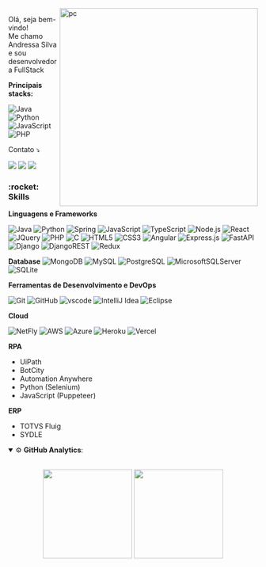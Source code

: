 <img src="https://raw.githubusercontent.com/MicaelliMedeiros/micaellimedeiros/master/image/computer-illustration.png" min-width="400px" max-width="400px" width="400px" align="right" alt="pc">

<p align="left"> 
  Olá, seja bem-vindo!<br> Me chamo Andressa Silva e sou desenvolvedora FullStack<br>
</p>

**Principais stacks:**

![Java](https://img.shields.io/badge/Java-ED8B00?style=for-the-badge&logo=java&logoColor=white) 
![Python](https://img.shields.io/badge/Python-316192?style=for-the-badge&logo=python&logoColor=white) 
![JavaScript](https://img.shields.io/badge/JavaScript-F7DF1E?style=for-the-badge&logo=javascript&logoColor=black) 
![PHP](https://img.shields.io/badge/PHP-777BB4?style=for-the-badge&logo=php&logoColor=white)


<p align="left">
  Contato ⤵️
</p>

<p align="left">
  <a href="mailto:andressa.workti@gmail.com" alt="Gmail">
  <img src="https://img.shields.io/badge/-Gmail-FF0000?style=flat-square&labelColor=FF0000&logo=gmail&logoColor=white&link=(mailto:andressa.workti@gmail.com" /></a>

  <a href="https://www.linkedin.com/in/andressa-silva99/" alt="Linkedin">
  <img src="https://img.shields.io/badge/-Linkedin-0e76a8?style=flat-square&logo=Linkedin&logoColor=white&link=https://www.linkedin.com/in/andressa-silva99/" /></a>

  <a href="https://api.whatsapp.com/send?phone=5521980076402" alt="WhatsApp">
  <img src="https://img.shields.io/badge/-WhatsApp-25d366?style=flat-square&labelColor=25d366&logo=whatsapp&logoColor=white&link=https://api.whatsapp.com/send?phone=5521980076402"/></a>
</p>

<h3> :rocket: &nbsp; Skills</h3>


**Linguagens e Frameworks**

 ![Java](https://img.shields.io/badge/Java-ED8B00?style=for-the-badge&logo=java&logoColor=white)
 ![Python](https://img.shields.io/badge/Python-316192?style=for-the-badge&logo=python&logoColor=white) 
 ![Spring](https://img.shields.io/badge/Spring-6DB33F?style=for-the-badge&logo=spring&logoColor=white)
 ![JavaScript](https://img.shields.io/badge/JavaScript-F7DF1E?style=for-the-badge&logo=javascript&logoColor=black)
 ![TypeScript](https://img.shields.io/badge/TypeScript-007ACC?style=for-the-badge&logo=typescript&logoColor=white)
 ![Node.js](https://img.shields.io/badge/Node.js-43853D?style=for-the-badge&logo=node-dot-js&logoColor=white)
 ![React](https://img.shields.io/badge/React-20232A?style=for-the-badge&logo=react&logoColor=61DAFB)
 ![JQuery](https://img.shields.io/badge/jQuery-0769AD?style=for-the-badge&logo=jquery&logoColor=white)
 ![PHP](https://img.shields.io/badge/PHP-777BB4?style=for-the-badge&logo=php&logoColor=white)
 ![C](https://img.shields.io/badge/C-00599C?style=for-the-badge&logo=c&logoColor=white)
 ![HTML5](https://img.shields.io/badge/HTML5-E34F26?style=for-the-badge&logo=html5&logoColor=white)
 ![CSS3](https://img.shields.io/badge/CSS3-1572B6?style=for-the-badge&logo=css3&logoColor=white)
 ![Angular](https://img.shields.io/badge/Angular-DD0031?style=for-the-badge&logo=angular&logoColor=white)
 ![Express.js](https://img.shields.io/badge/express.js-%23404d59.svg?style=for-the-badge&logo=express&logoColor=%2361DAFB)
 ![FastAPI](https://img.shields.io/badge/FastAPI-005571?style=for-the-badge&logo=fastapi)
 ![Django](https://img.shields.io/badge/django-%23092E20.svg?style=for-the-badge&logo=django&logoColor=white)
 ![DjangoREST](https://img.shields.io/badge/DJANGO-REST-ff1709?style=for-the-badge&logo=django&logoColor=white&color=ff1709&labelColor=gray)
 ![Redux](https://img.shields.io/badge/redux-%23593d88.svg?style=for-the-badge&logo=redux&logoColor=white)


**Database**
 ![MongoDB](https://img.shields.io/badge/MongoDB-%234ea94b.svg?style=for-the-badge&logo=mongodb&logoColor=white)
 ![MySQL](https://img.shields.io/badge/MySQL-00000F?style=for-the-badge&logo=mysql&logoColor=white)
 ![PostgreSQL](https://img.shields.io/badge/PostgreSQL-316192?style=for-the-badge&logo=postgresql&logoColor=white) 
 ![MicrosoftSQLServer](https://img.shields.io/badge/Microsoft%20SQL%20Server-CC2927?style=for-the-badge&logo=microsoft%20sql%20server&logoColor=white)
 ![SQLite](https://img.shields.io/badge/sqlite-%2307405e.svg?style=for-the-badge&logo=sqlite&logoColor=white)

**Ferramentas de Desenvolvimento e DevOps** 

 ![Git](https://img.shields.io/badge/Git-F05032?style=for-the-badge&logo=git&logoColor=white)
 ![GitHub](https://img.shields.io/badge/GitHub-100000?style=for-the-badge&logo=github&logoColor=white) 
 ![vscode](https://img.shields.io/badge/Visual_Studio_Code-0078D4?style=for-the-badge&logo=visual%20studio%20code&logoColor=white)
 ![IntelliJ Idea](https://img.shields.io/badge/IntelliJIDEA-000000.svg?style=for-the-badge&logo=intellij-idea&logoColor=white)
 ![Eclipse](https://img.shields.io/badge/Eclipse-2C2255?style=for-the-badge&logo=eclipse&logoColor=white)

**Cloud**

  ![NetFly](https://img.shields.io/badge/Netlify-00C7B7?style=for-the-badge&logo=netlify&logoColor=white)
  ![AWS](https://img.shields.io/badge/AWS-%23FF9900.svg?style=for-the-badge&logo=amazon-aws&logoColor=white)
  ![Azure](https://img.shields.io/badge/azure-%230072C6.svg?style=for-the-badge&logo=microsoftazure&logoColor=white)
  ![Heroku](https://img.shields.io/badge/heroku-%23430098.svg?style=for-the-badge&logo=heroku&logoColor=white)
  ![Vercel](https://img.shields.io/badge/vercel-%23000000.svg?style=for-the-badge&logo=vercel&logoColor=white)

**RPA**
- UiPath
- BotCity
- Automation Anywhere
- Python (Selenium)
- JavaScript (Puppeteer)

**ERP**
- TOTVS Fluig
- SYDLE

<details open>
    <summary>⚙ <b>GitHub Analytics</b>: </summary>
    <br>
    <p align="center">
        <img height="180em" src="https://github-readme-stats-auroradark.vercel.app/api/?username=auroradark&count_private=true&show_icons=true&theme=tokyonight&include_all_commits=true"/>
        <img height="180em" src="https://github-readme-stats-auroradark.vercel.app/api/top-langs/?username=auroradark&layout=compact&count_private=true&langs_count=8&theme=tokyonight&include_all_commits=true"/>
    </p>
</details>
